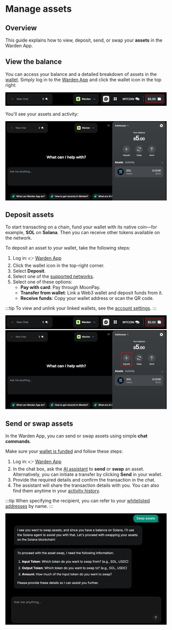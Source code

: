 ﻿---
sidebar_position: 5
---

# Manage assets

## Overview

This guide explains how to view, deposit, send, or swap your **assets** in the Warden App.

## View the balance

You can access your balance and a detailed breakdown of assets in the [wallet](manage-your-wallet). Simply log in to the [Warden App](https://app.wardenprotocol.org) and click the wallet icon in the top right:

![Access your wallet in the Warden App](../../static/img/warden-app/manage-your-wallet-1.png)

You'll see your assets and activity:

![Access your wallet in the Warden App](../../static/img/warden-app/manage-your-wallet-2.png)

## Deposit assets

To start transacting on a chain, fund your wallet with its native coin—for example, **SOL** on **Solana**. Then you can receive other tokens available on the network.

To deposit an asset to your wallet, take the following steps:

1. Log in: 👉 [Warden App](https://app.wardenprotocol.org)
2. Click the wallet icon in the top-right corner.
3. Select **Deposit**.
4. Select one of the [supported networks](introduction#supported-networks).
5. Select one of these options:
   - **Pay with card**: Pay through MoonPay.
   - **Transfer from wallet**: Link a Web3 wallet and deposit funds from it. 
   - **Receive funds**: Copy your wallet address or scan the QR code.

:::tip
To view and unlink your linked wallets, see the [account settings](manage-your-wallet#configure-the-wallet).
:::

![Access your wallet in the Warden App](../../static/img/warden-app/manage-your-wallet-1.png)
![Deposit assets in the Warden App](../../static/img/warden-app/manage-assets-1.png)

## Send or swap assets

In the Warden App, you can send or swap assets using simple **chat commands**.

Make sure your [wallet is funded](#deposit-assets) and follow these steps:

1. Log in: 👉 [Warden App](https://app.wardenprotocol.org)
2. In the chat box, ask the [AI assistant](use-the-chat) to **send** or **swap** an asset. Alternatively, you can initiate a transfer by clicking **Send** in your wallet.
4. Provide the required details and confirm the transaction in the chat.
5. The assistant will share the transaction details with you. You can also find them anytime in your [activity history](manage-your-wallet#view-the-balance--activity).

:::tip
When specifying the recipient, you can refer to your [whitelisted addresses](manage-your-wallet#configure-the-wallet) by name.
:::

![Send assets in the Warden App](../../static/img/warden-app/manage-assets-3.png)
